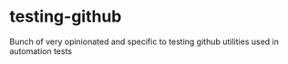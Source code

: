 testing-github
==============

Bunch of very opinionated and specific to testing github utilities used in automation tests
